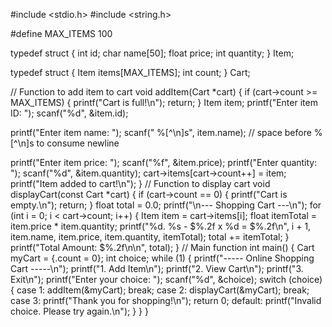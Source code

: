 #include <stdio.h>
#include <string.h>

#define MAX_ITEMS 100

typedef struct {
    int id;
    char name[50];
    float price;
    int quantity;
} Item;

typedef struct {
    Item items[MAX_ITEMS];
    int count;
} Cart;

// Function to add item to cart
void addItem(Cart *cart) {
    if (cart->count >= MAX_ITEMS) {
        printf("Cart is full!\n");
        return;
    }
    Item item;
    printf("Enter item ID: ");
    scanf("%d", &item.id);

   printf("Enter item name: ");
    scanf(" %[^\n]s", item.name);  // space before %[^\n]s to consume newline

   printf("Enter item price: ");
    scanf("%f", &item.price);
    printf("Enter quantity: ");
    scanf("%d", &item.quantity);
    cart->items[cart->count++] = item;
    printf("Item added to cart!\n");
}
// Function to display cart
void displayCart(const Cart *cart) {
    if (cart->count == 0) {
        printf("Cart is empty.\n");
        return;
    }
    float total = 0.0;
    printf("\n--- Shopping Cart ---\n");
    for (int i = 0; i < cart->count; i++) {
        Item item = cart->items[i];
        float itemTotal = item.price * item.quantity;
        printf("%d. %s - $%.2f x %d = $%.2f\n", i + 1, item.name, item.price, item.quantity, itemTotal);
        total += itemTotal;
    }
    printf("Total Amount: $%.2f\n\n", total);
}
// Main function
int main() {
    Cart myCart = {.count = 0};
    int choice;
    while (1) {
        printf("----- Online Shopping Cart -----\n");
        printf("1. Add Item\n");
        printf("2. View Cart\n");
        printf("3. Exit\n");
        printf("Enter your choice: ");
        scanf("%d", &choice);
       switch (choice) {
            case 1:
                addItem(&myCart);
                break;
            case 2:
                displayCart(&myCart);
                break;
            case 3:
                printf("Thank you for shopping!\n");
                return 0;
            default:
                printf("Invalid choice. Please try again.\n");
        }
    }
}
